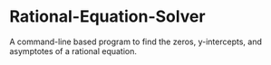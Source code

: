 Rational-Equation-Solver
========================

A command-line based program to find the zeros, y-intercepts, and asymptotes of a rational equation.
